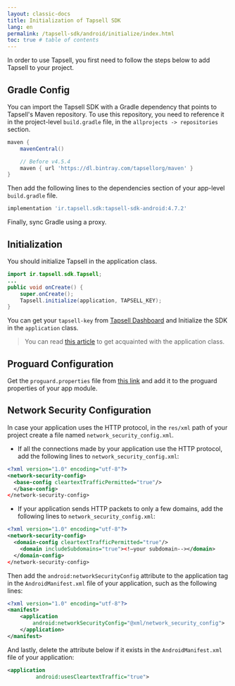 ```yaml
---
layout: classic-docs
title: Initialization of Tapsell SDK
lang: en
permalink: /tapsell-sdk/android/initialize/index.html
toc: true # table of contents
---
```


In order to use Tapsell, you first need to follow the steps below to add Tapsell to your project.

## Gradle Config
You can import the Tapsell SDK with a Gradle dependency that points to Tapsell's Maven repository. To use this repository, you need to reference it in the project-level `build.gradle` file, in the `allprojects -> repositories` section.

```gradle
maven {
    mavenCentral()

    // Before v4.5.4
    maven { url 'https://dl.bintray.com/tapsellorg/maven' }
}
```
Then add the following lines to the dependencies section of your app-level `build.gradle` file.

```gradle
implementation 'ir.tapsell.sdk:tapsell-sdk-android:4.7.2'
```

Finally, sync Gradle using a proxy.

## Initialization
You should initialize Tapsell in the application class. 

```java
import ir.tapsell.sdk.Tapsell;
...
public void onCreate() {
    super.onCreate();
    Tapsell.initialize(application, TAPSELL_KEY);
}
```
You can get your `tapsell-key` from [Tapsell Dashboard](http://dashboard.tapsell.ir/) and Initialize the SDK in the `application` class.

> You can read [this article]({{site.baseurl}}/application-class) to get acquainted with the application class.


## Proguard Configuration
Get the `proguard.properties` file from [this link](https://github.com/tapsellorg/TapsellSDK-AndroidSample/blob/master/app/proguard-rules.pro) and add it to the proguard properties of your app module.

## Network Security Configuration
In case your application uses the HTTP protocol, in the `res/xml` path of your project create a file named `network_security_config.xml`.

- If all the connections made by your application use the HTTP protocol, add the following lines to `network_security_config.xml`:

```xml
<?xml version="1.0" encoding="utf-8"?>
<network-security-config>
  <base-config cleartextTrafficPermitted="true"/>
  </base-config>
</network-security-config>
```

- If your application sends HTTP packets to only a few domains, add the following lines to `network_security_config.xml`:

```xml
<?xml version="1.0" encoding="utf-8"?>
<network-security-config>
  <domain-config cleartextTrafficPermitted="true"/>
    <domain includeSubdomains="true"><!—your subdomain--></domain>
  </domain-config>
</network-security-config>
```

Then add the `android:networkSecurityConfig` attribute to the application tag in the `AndroidManifest.xml` file of your application, such as the following lines:

```xml
<?xml version="1.0" encoding="utf-8"?>
<manifest>
    <application 
        android:networkSecurityConfig="@xml/network_security_config">
    </application>
</manifest>
```

And lastly, delete the attribute below if it exists in the `AndroidManifest.xml` file of your application:

```xml
<application
         android:usesCleartextTraffic="true">
```
